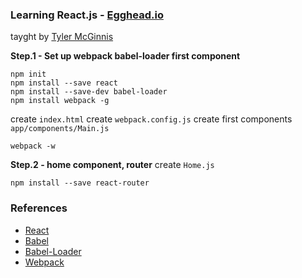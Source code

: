 ### Learning React.js - [Egghead.io](https://egghead.io)
tayght by [Tyler McGinnis](https://egghead.io/instructors/tyler-mcginnis)

**Step.1 - Set up webpack babel-loader first component**
```
npm init
npm install --save react
npm install --save-dev babel-loader
npm install webpack -g
```
create `index.html`
create `webpack.config.js`
create first components `app/components/Main.js`

```
webpack -w
```

**Step.2 - home component, router**
create `Home.js`
```
npm install --save react-router
```



### References

- [React](http://facebook.github.io/react/index.html)
- [Babel](https://babeljs.io/)
- [Babel-Loader](https://github.com/babel/babel-loader)
- [Webpack](http://webpack.github.io/)